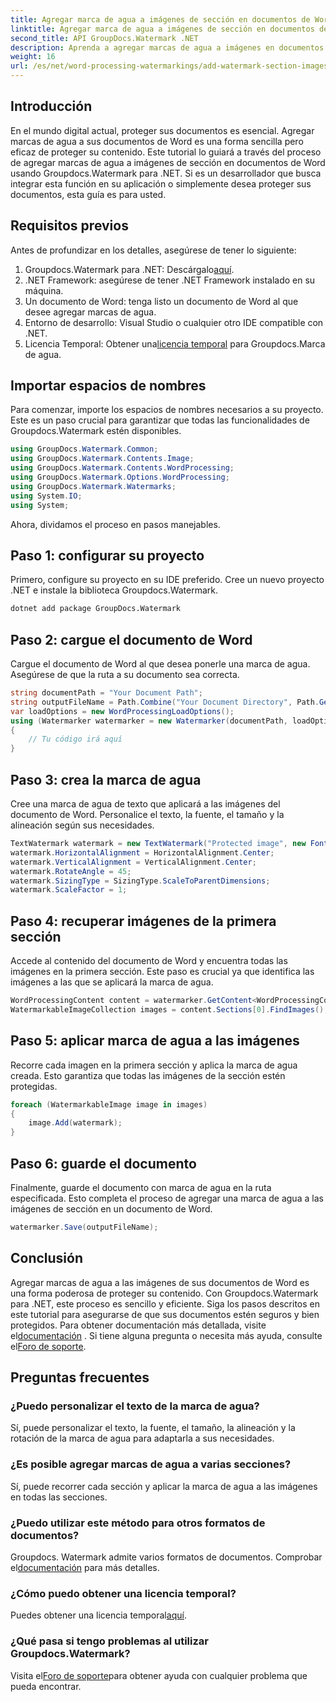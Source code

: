 ```yaml
---
title: Agregar marca de agua a imágenes de sección en documentos de Word
linktitle: Agregar marca de agua a imágenes de sección en documentos de Word
second_title: API GroupDocs.Watermark .NET
description: Aprenda a agregar marcas de agua a imágenes en documentos de Word usando Groupdocs para .NET. Siga nuestra guía para una protección de documentos segura y profesional.
weight: 16
url: /es/net/word-processing-watermarkings/add-watermark-section-images-word-docs/
---
```

## Introducción
En el mundo digital actual, proteger sus documentos es esencial. Agregar marcas de agua a sus documentos de Word es una forma sencilla pero eficaz de proteger su contenido. Este tutorial lo guiará a través del proceso de agregar marcas de agua a imágenes de sección en documentos de Word usando Groupdocs.Watermark para .NET. Si es un desarrollador que busca integrar esta función en su aplicación o simplemente desea proteger sus documentos, esta guía es para usted.
## Requisitos previos
Antes de profundizar en los detalles, asegúrese de tener lo siguiente:
1.  Groupdocs.Watermark para .NET: Descárgalo[aquí](https://releases.groupdocs.com/Watermark/net/).
2. .NET Framework: asegúrese de tener .NET Framework instalado en su máquina.
3. Un documento de Word: tenga listo un documento de Word al que desee agregar marcas de agua.
4. Entorno de desarrollo: Visual Studio o cualquier otro IDE compatible con .NET.
5.  Licencia Temporal: Obtener una[licencia temporal](https://purchase.groupdocs.com/temporary-license/) para Groupdocs.Marca de agua.
## Importar espacios de nombres
Para comenzar, importe los espacios de nombres necesarios a su proyecto. Este es un paso crucial para garantizar que todas las funcionalidades de Groupdocs.Watermark estén disponibles.
```csharp
using GroupDocs.Watermark.Common;
using GroupDocs.Watermark.Contents.Image;
using GroupDocs.Watermark.Contents.WordProcessing;
using GroupDocs.Watermark.Options.WordProcessing;
using GroupDocs.Watermark.Watermarks;
using System.IO;
using System;
```
Ahora, dividamos el proceso en pasos manejables.
## Paso 1: configurar su proyecto
Primero, configure su proyecto en su IDE preferido. Cree un nuevo proyecto .NET e instale la biblioteca Groupdocs.Watermark.
```bash
dotnet add package GroupDocs.Watermark
```
## Paso 2: cargue el documento de Word
Cargue el documento de Word al que desea ponerle una marca de agua. Asegúrese de que la ruta a su documento sea correcta.
```csharp
string documentPath = "Your Document Path";
string outputFileName = Path.Combine("Your Document Directory", Path.GetFileName(documentPath));
var loadOptions = new WordProcessingLoadOptions();
using (Watermarker watermarker = new Watermarker(documentPath, loadOptions))
{
    // Tu código irá aquí
}
```
## Paso 3: crea la marca de agua
Cree una marca de agua de texto que aplicará a las imágenes del documento de Word. Personalice el texto, la fuente, el tamaño y la alineación según sus necesidades.
```csharp
TextWatermark watermark = new TextWatermark("Protected image", new Font("Arial", 8));
watermark.HorizontalAlignment = HorizontalAlignment.Center;
watermark.VerticalAlignment = VerticalAlignment.Center;
watermark.RotateAngle = 45;
watermark.SizingType = SizingType.ScaleToParentDimensions;
watermark.ScaleFactor = 1;
```
## Paso 4: recuperar imágenes de la primera sección
Accede al contenido del documento de Word y encuentra todas las imágenes en la primera sección. Este paso es crucial ya que identifica las imágenes a las que se aplicará la marca de agua.
```csharp
WordProcessingContent content = watermarker.GetContent<WordProcessingContent>();
WatermarkableImageCollection images = content.Sections[0].FindImages();
```
## Paso 5: aplicar marca de agua a las imágenes
Recorre cada imagen en la primera sección y aplica la marca de agua creada. Esto garantiza que todas las imágenes de la sección estén protegidas.
```csharp
foreach (WatermarkableImage image in images)
{
    image.Add(watermark);
}
```
## Paso 6: guarde el documento
Finalmente, guarde el documento con marca de agua en la ruta especificada. Esto completa el proceso de agregar una marca de agua a las imágenes de sección en un documento de Word.
```csharp
watermarker.Save(outputFileName);
```
## Conclusión
Agregar marcas de agua a las imágenes de sus documentos de Word es una forma poderosa de proteger su contenido. Con Groupdocs.Watermark para .NET, este proceso es sencillo y eficiente. Siga los pasos descritos en este tutorial para asegurarse de que sus documentos estén seguros y bien protegidos.
 Para obtener documentación más detallada, visite el[documentación](https://tutorials.groupdocs.com/Watermark/net/) . Si tiene alguna pregunta o necesita más ayuda, consulte el[Foro de soporte](https://forum.groupdocs.com/c/watermark/19).
## Preguntas frecuentes
### ¿Puedo personalizar el texto de la marca de agua?
Sí, puede personalizar el texto, la fuente, el tamaño, la alineación y la rotación de la marca de agua para adaptarla a sus necesidades.
### ¿Es posible agregar marcas de agua a varias secciones?
Sí, puede recorrer cada sección y aplicar la marca de agua a las imágenes en todas las secciones.
### ¿Puedo utilizar este método para otros formatos de documentos?
 Groupdocs. Watermark admite varios formatos de documentos. Comprobar el[documentación](https://tutorials.groupdocs.com/Watermark/net/) para más detalles.
### ¿Cómo puedo obtener una licencia temporal?
 Puedes obtener una licencia temporal[aquí](https://purchase.groupdocs.com/temporary-license/).
### ¿Qué pasa si tengo problemas al utilizar Groupdocs.Watermark?
 Visita el[Foro de soporte](https://forum.groupdocs.com/c/watermark/19)para obtener ayuda con cualquier problema que pueda encontrar.